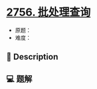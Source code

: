 # [2756. 批处理查询](https://github.com/Tdahuyou/leetcode/tree/main/2756.%20%E6%89%B9%E5%A4%84%E7%90%86%E6%9F%A5%E8%AF%A2)

- 原题：
- 难度：

## 📝 Description



## 💻 题解

```

```

